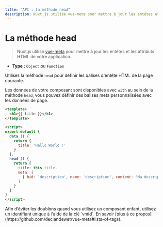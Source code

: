 ```yaml
---
title: "API : la méthode head"
description: Nuxt.js utilise vue-meta pour mettre à jour les entêtes et les attributs HTML de votre application.
---
```


# La méthode head

> Nuxt.js utilise [vue-meta](https://github.com/declandewet/vue-meta) pour mettre à jour les entêtes et les attributs HTML de votre application.

- **Type :** `Object` ou `Function`

Utilisez la méthode `head` pour définir les balises d'entête HTML de la page courante.

Les données de votre composant sont disponibles avec `with` au sein de la méthode `head`, vous pouvez définir des balises meta personnalisées avec les données de page.

```html
<template>
  <h1>{{ title }}</h1>
</template>

<script>
export default {
  data () {
    return {
      title: 'Hello World !'
    }
  },
  head () {
    return {
      title: this.title,
      meta: [
        { hid: 'description', name: 'description', content: 'Ma description personnalisée' }
      ]
    }
  }
}
</script>
```

<p class="Alert">Afin d'éviter les doublons quand vous utilisez un composant enfant, utilisez un identifiant unique à l'aide de la clé `vmid`. En savoir [plus à ce propos](https://github.com/declandewet/vue-meta#lists-of-tags).</p>
